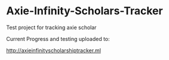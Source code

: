 # Axie-Infinity-Scholars-Tracker
Test project for tracking axie scholar


Current Progress and testing uploaded to:

http://axieinfinityscholarshiptracker.ml


